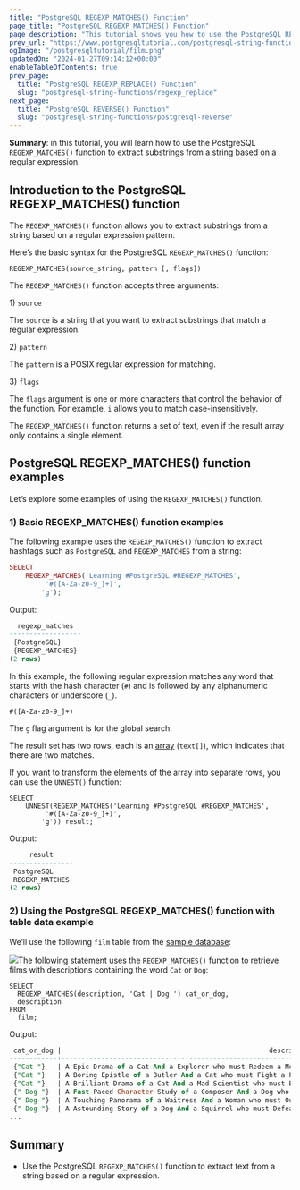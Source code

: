 ```yaml
---
title: "PostgreSQL REGEXP_MATCHES() Function"
page_title: "PostgreSQL REGEXP_MATCHES() Function"
page_description: "This tutorial shows you how to use the PostgreSQL REGEXP_MATCHES() function to extract text according to a regular expression."
prev_url: "https://www.postgresqltutorial.com/postgresql-string-functions/postgresql-regexp_matches/"
ogImage: "/postgresqltutorial/film.png"
updatedOn: "2024-01-27T09:14:12+00:00"
enableTableOfContents: true
prev_page: 
  title: "PostgreSQL REGEXP_REPLACE() Function"
  slug: "postgresql-string-functions/regexp_replace"
next_page: 
  title: "PostgreSQL REVERSE() Function"
  slug: "postgresql-string-functions/postgresql-reverse"
---
```





**Summary**: in this tutorial, you will learn how to use the PostgreSQL `REGEXP_MATCHES()` function to extract substrings from a string based on a regular expression.


## Introduction to the PostgreSQL REGEXP\_MATCHES() function

The `REGEXP_MATCHES()` function allows you to extract substrings from a string based on a regular expression pattern.

Here’s the basic syntax for the PostgreSQL `REGEXP_MATCHES()` function:


```csssql
REGEXP_MATCHES(source_string, pattern [, flags])
```
The `REGEXP_MATCHES()` function accepts three arguments:

1\) `source`

The `source` is a string that you want to extract substrings that match a regular expression.

2\) `pattern`

The `pattern` is a POSIX regular expression for matching.

3\) `flags`

The `flags` argument is one or more characters that control the behavior of the function. For example, `i` allows you to match case\-insensitively.

The `REGEXP_MATCHES()` function returns a set of text, even if the result array only contains a single element.


## PostgreSQL REGEXP\_MATCHES() function examples

Let’s explore some examples of using the `REGEXP_MATCHES()` function.


### 1\) Basic REGEXP\_MATCHES() function examples

The following example uses the `REGEXP_MATCHES()` function to extract hashtags such as `PostgreSQL` and `REGEXP_MATCHES` from a string:


```php
SELECT 
    REGEXP_MATCHES('Learning #PostgreSQL #REGEXP_MATCHES', 
         '#([A-Za-z0-9_]+)', 
        'g');
```
Output:


```sql
  regexp_matches
------------------
 {PostgreSQL}
 {REGEXP_MATCHES}
(2 rows)
```
In this example, the following regular expression matches any word that starts with the hash character (`#`) and is followed by any alphanumeric characters or underscore (`_`).


```
#([A-Za-z0-9_]+)
```
The `g` flag argument is for the global search.

The result set has two rows, each is an [array](../postgresql-tutorial/postgresql-array) (`text[]`), which indicates that there are two matches.

If you want to transform the elements of the array into separate rows, you can use the `UNNEST()` function:


```
SELECT 
    UNNEST(REGEXP_MATCHES('Learning #PostgreSQL #REGEXP_MATCHES', 
         '#([A-Za-z0-9_]+)', 
        'g')) result;
```
Output:


```sql
     result
----------------
 PostgreSQL
 REGEXP_MATCHES
(2 rows)

```

### 2\) Using the PostgreSQL REGEXP\_MATCHES() function with table data example

We’ll use the following `film` table from the [sample database](../postgresql-getting-started/postgresql-sample-database):

![](/postgresqltutorial/film.png)The following statement uses the `REGEXP_MATCHES()` function to retrieve films with descriptions containing the word `Cat` or `Dog`:


```
SELECT 
  REGEXP_MATCHES(description, 'Cat | Dog ') cat_or_dog,
  description
FROM 
  film;
```
Output:


```sql
 cat_or_dog |                                                    description
------------+--------------------------------------------------------------------------------------------------------------------
 {"Cat "}   | A Epic Drama of a Cat And a Explorer who must Redeem a Moose in Australia
 {"Cat "}   | A Boring Epistle of a Butler And a Cat who must Fight a Pastry Chef in A MySQL Convention
 {"Cat "}   | A Brilliant Drama of a Cat And a Mad Scientist who must Battle a Feminist in A MySQL Convention
 {" Dog "}  | A Fast-Paced Character Study of a Composer And a Dog who must Outgun a Boat in An Abandoned Fun House
 {" Dog "}  | A Touching Panorama of a Waitress And a Woman who must Outrace a Dog in An Abandoned Amusement Park
 {" Dog "}  | A Astounding Story of a Dog And a Squirrel who must Defeat a Woman in An Abandoned Amusement Park
...
```

## Summary

* Use the PostgreSQL `REGEXP_MATCHES()` function to extract text from a string based on a regular expression.

